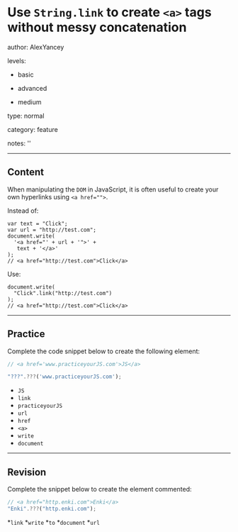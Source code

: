 # Use `String.link` to create `<a>` tags without messy concatenation
author: AlexYancey

levels:

  - basic

  - advanced

  - medium

type: normal

category: feature

notes: ''

---
## Content

When manipulating the `DOM` in JavaScript, it is often useful to create your own hyperlinks using `<a href="">`. 
 
Instead of:
```
var text = "Click";
var url = "http://test.com";
document.write(
  '<a href="' + url + '">' +
   text + '</a>'
);
// <a href="http://test.com">Click</a>
```

Use:

```
document.write(
  "Click".link("http://test.com")
);
// <a href="http://test.com">Click</a>
```

---
## Practice

Complete the code snippet below to create the following element:

```javascript
// <a href='www.practiceyourJS.com'>JS</a>

"???".???('www.practiceyourJS.com');
```

* `JS`
* `link`
* `practiceyourJS`
* `url`
* `href`
* `<a>`
* `write`
* `document`

---
## Revision

Complete the snippet below to create the element commented:
```javascript
// <a href="http.enki.com">Enki</a>
"Enki".???("http.enki.com");
```
*`link`
*`write`
*`to`
*`document`
*`url`